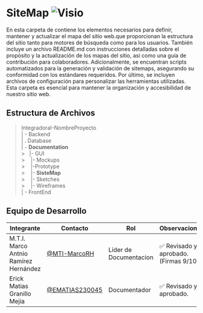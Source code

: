 # SiteMap ![Visio](https://img.shields.io/badge/Microsoft_Visio-3955A3?style=for-the-badge&logo=microsoft-visio&logoColor=white)

En esta carpeta de  contiene los elementos necesarios para definir, mantener y actualizar el mapa del sitio web.que proporcionan la estructura del sitio tanto para motores de búsqueda como para los usuarios. También incluye un archivo README.md con instrucciones detalladas sobre el propósito y la actualización de los mapas del sitio, así como una guía de contribución para colaboradores. Adicionalmente, se encuentran scripts automatizados para la generación y validación de sitemaps, asegurando su conformidad con los estándares requeridos. Por último, se incluyen archivos de configuración para personalizar las herramientas utilizadas. Esta carpeta es esencial para mantener la organización y accesibilidad de nuestro sitio web.

## Estructura de Archivos

> IntegradoraI-NombreProyecto<br>
> | - Backend <br>
> | . Database<br>
> | - **Documentation**<br> >&nbsp;&nbsp;&nbsp;|- GUI<br> >&nbsp;&nbsp;&nbsp;&nbsp;|- Mockups<br> >&nbsp;&nbsp;&nbsp;&nbsp;|-Prototype<br> >&nbsp;&nbsp;&nbsp;&nbsp;|- **SisteMap**<br> >&nbsp;&nbsp;&nbsp;&nbsp;|- Sketches<br> >&nbsp;&nbsp;&nbsp;&nbsp;|- Wireframes<br>
> | - FrontEnd

## Equipo de Desarrollo

| Integrante                            | Contacto                                           | Rol                    | Observaciones     |
| ------------------------------------- | -------------------------------------------------- | ---------------------- | ----------------- |
| M.T.I. Marco Antnio Ramírez Hernández | [@MTI-MarcoRH](https://github.com/MTI-MarcoRH)     | Líder de Documentacion | ✅ Revisado y aprobado. (Firmas 9/10) |
| Erick Matias Granillo Mejia                    | [@EMATIAS230045](https://github.com/EMATIAS230045) | Documentador           | ✅ Revisado y aprobado.  |
